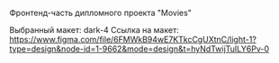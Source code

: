 Фронтенд-часть дипломного проекта "Movies"

Выбранный макет: dark-4
Ссылка на макет: https://www.figma.com/file/6FMWkB94wE7KTkcCgUXtnC/light-1?type=design&node-id=1-9662&mode=design&t=hyNdTwijTuILY6Pv-0
